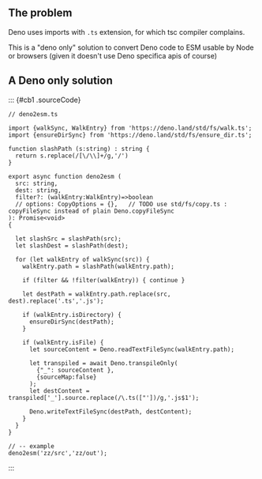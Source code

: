 The problem
-----------

Deno uses imports with `.ts` extension, for which tsc compiler
complains.

This is a "deno only" solution to convert Deno code to ESM usable by
Node or browsers (given it doesn't use Deno specifica apis of course)

A Deno only solution
--------------------

::: {#cb1 .sourceCode}
``` {.sourceCode .ts}
// deno2esm.ts

import {walkSync, WalkEntry} from 'https://deno.land/std/fs/walk.ts';
import {ensureDirSync} from 'https://deno.land/std/fs/ensure_dir.ts';

function slashPath (s:string) : string {
  return s.replace(/[\/\\]+/g,'/')
}

export async function deno2esm (
  src: string, 
  dest: string, 
  filter?: (walkEntry:WalkEntry)=>boolean
  // options: CopyOptions = {},   // TODO use std/fs/copy.ts : copyFileSync instead of plain Deno.copyFileSync
): Promise<void>
{

  let slashSrc = slashPath(src);
  let slashDest = slashPath(dest);

  for (let walkEntry of walkSync(src)) {
    walkEntry.path = slashPath(walkEntry.path);

    if (filter && !filter(walkEntry)) { continue }

    let destPath = walkEntry.path.replace(src, dest).replace('.ts','.js');

    if (walkEntry.isDirectory) {
      ensureDirSync(destPath);
    }

    if (walkEntry.isFile) { 
      let sourceContent = Deno.readTextFileSync(walkEntry.path);
      
      let transpiled = await Deno.transpileOnly(
        {"_": sourceContent },
        {sourceMap:false}
      );
      let destContent = transpiled['_'].source.replace(/\.ts(["'])/g,'.js$1');

      Deno.writeTextFileSync(destPath, destContent);
    }
  }
}

// -- example
deno2esm('zz/src','zz/out');
```
:::
